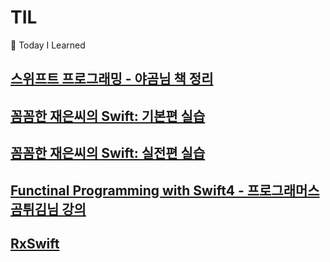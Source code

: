 # TIL
📖  Today I Learned 

## [스위프트 프로그래밍 - 야곰님 책 정리](https://github.com/Jae-eun/TIL/tree/master/Swift%20Programming%20-%20Yagom)

## [꼼꼼한 재은씨의 Swift: 기본편 실습](https://github.com/Jae-eun/TIL/tree/master/%EA%BC%BC%EA%BC%BC%ED%95%9C%20%EC%9E%AC%EC%9D%80%EC%94%A8%20-%20%EA%B8%B0%EB%B3%B8%ED%8E%B8)

## [꼼꼼한 재은씨의 Swift: 실전편 실습](https://github.com/Jae-eun/TIL/tree/master/%EA%BC%BC%EA%BC%BC%ED%95%9C%20%EC%9E%AC%EC%9D%80%EC%94%A8%20-%20%EC%8B%A4%EC%A0%84%ED%8E%B8)

## [Functinal Programming with Swift4 - 프로그래머스 곰튀김님 강의](https://github.com/Jae-eun/TIL/tree/master/Functional%20Programming%20with%20Swift%204%20-%20%ED%94%84%EB%A1%9C%EA%B7%B8%EB%9E%98%EB%A8%B8%EC%8A%A4%20%EA%B3%B0%ED%8A%80%EA%B9%80%EB%8B%98%20%EA%B0%95%EC%9D%98)

## [RxSwift](https://github.com/Jae-eun/TIL/tree/master/RxSwift)
